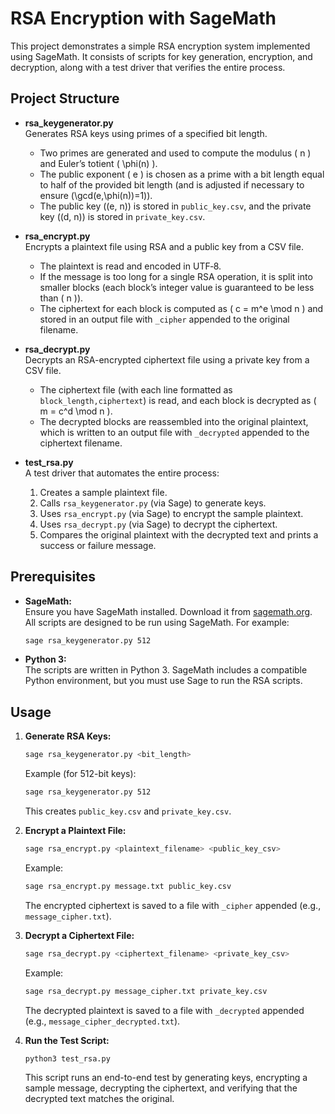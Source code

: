 # RSA Encryption with SageMath

This project demonstrates a simple RSA encryption system implemented using SageMath. It consists of scripts for key generation, encryption, and decryption, along with a test driver that verifies the entire process.

## Project Structure

- **rsa_keygenerator.py**  
  Generates RSA keys using primes of a specified bit length.  
  - Two primes are generated and used to compute the modulus \( n \) and Euler’s totient \( \phi(n) \).  
  - The public exponent \( e \) is chosen as a prime with a bit length equal to half of the provided bit length (and is adjusted if necessary to ensure \(\gcd(e,\phi(n))=1\)).  
  - The public key \((e, n)\) is stored in `public_key.csv`, and the private key \((d, n)\) is stored in `private_key.csv`.

- **rsa_encrypt.py**  
  Encrypts a plaintext file using RSA and a public key from a CSV file.  
  - The plaintext is read and encoded in UTF‑8.  
  - If the message is too long for a single RSA operation, it is split into smaller blocks (each block’s integer value is guaranteed to be less than \( n \)).  
  - The ciphertext for each block is computed as \( c = m^e \mod n \) and stored in an output file with `_cipher` appended to the original filename.

- **rsa_decrypt.py**  
  Decrypts an RSA-encrypted ciphertext file using a private key from a CSV file.  
  - The ciphertext file (with each line formatted as `block_length,ciphertext`) is read, and each block is decrypted as \( m = c^d \mod n \).  
  - The decrypted blocks are reassembled into the original plaintext, which is written to an output file with `_decrypted` appended to the ciphertext filename.

- **test_rsa.py**  
  A test driver that automates the entire process:  
  1. Creates a sample plaintext file.
  2. Calls `rsa_keygenerator.py` (via Sage) to generate keys.
  3. Uses `rsa_encrypt.py` (via Sage) to encrypt the sample plaintext.
  4. Uses `rsa_decrypt.py` (via Sage) to decrypt the ciphertext.
  5. Compares the original plaintext with the decrypted text and prints a success or failure message.

## Prerequisites

- **SageMath:**  
  Ensure you have SageMath installed. Download it from [sagemath.org](https://www.sagemath.org).  
  All scripts are designed to be run using SageMath. For example:
  ```bash
  sage rsa_keygenerator.py 512
  ```

- **Python 3:**  
  The scripts are written in Python 3. SageMath includes a compatible Python environment, but you must use Sage to run the RSA scripts.

## Usage

1. **Generate RSA Keys:**
   ```bash
   sage rsa_keygenerator.py <bit_length>
   ```
   Example (for 512-bit keys):
   ```bash
   sage rsa_keygenerator.py 512
   ```
   This creates `public_key.csv` and `private_key.csv`.

2. **Encrypt a Plaintext File:**
   ```bash
   sage rsa_encrypt.py <plaintext_filename> <public_key_csv>
   ```
   Example:
   ```bash
   sage rsa_encrypt.py message.txt public_key.csv
   ```
   The encrypted ciphertext is saved to a file with `_cipher` appended (e.g., `message_cipher.txt`).

3. **Decrypt a Ciphertext File:**
   ```bash
   sage rsa_decrypt.py <ciphertext_filename> <private_key_csv>
   ```
   Example:
   ```bash
   sage rsa_decrypt.py message_cipher.txt private_key.csv
   ```
   The decrypted plaintext is saved to a file with `_decrypted` appended (e.g., `message_cipher_decrypted.txt`).

4. **Run the Test Script:**
   ```bash
   python3 test_rsa.py
   ```
   This script runs an end-to-end test by generating keys, encrypting a sample message, decrypting the ciphertext, and verifying that the decrypted text matches the original.
